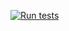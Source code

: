 [![Run tests](https://img.shields.io/endpoint?url=https://github.com/SHYAKA-Aime/my-brand-backend/actions/workflows/main.yml/badge.svg?branch=main)](https://img.shields.io/endpoint?url=https://github.com/SHYAKA-Aime/my-brand-backend/actions/workflows/main.yml)